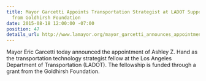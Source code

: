 ```yaml
---
title: Mayor Garcetti Appoints Transportation Strategist at LADOT Supported by Grant
  from Goldhirsh Foundation
date: 2015-08-18 12:00:00 -07:00
position: 47
details_url: http://www.lamayor.org/mayor_garcetti_announces_appointment_of_transportation_technology_strategist_fellow
---
```


Mayor Eric Garcetti today announced the appointment of Ashley Z. Hand as the transportation technology strategist fellow at the Los Angeles Department of Transportation (LADOT). The fellowship is funded through a grant from the Goldhirsh Foundation.

